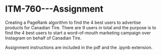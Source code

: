 # ITM-760---Assignment
Creating a PageRank algorithm to find the 4 best users to advertise products for Canadian Tire. 
There are 9 users in total and the purpose is to find the 4 best users to start a word-of-mouth marketing campaign over Instagram on behalf of Canadian Tire.

Assignment instructions are included in the pdf and the .ipynb extension.
